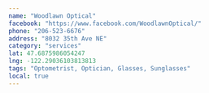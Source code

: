 ```yaml
---
name: "Woodlawn Optical"
facebook: "https://www.facebook.com/WoodlawnOptical/"
phone: "206-523-6676"
address: "8032 35th Ave NE"
category: "services"
lat: 47.6875986054247
lng: -122.29036103813813
tags: "Optometrist, Optician, Glasses, Sunglasses"
local: true
---
```



